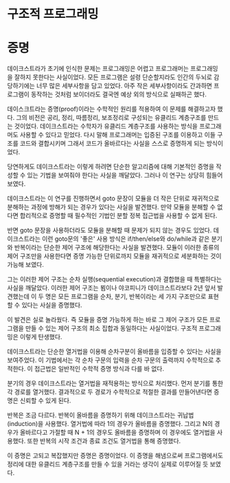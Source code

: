 # **구조적 프로그래밍**  
# **증명**  
데이크스트라가 초기에 인식한 문제는 프로그래밍은 어렵고 프로그래머는 프로그래밍을 잘하지 못한다는 사실이었다. 모든 프로그램은 설령 단순할지라도 
인간의 두뇌로 감당하기에는 너무 많은 세부사항을 담고 있었다. 아주 작은 세부사항이라도 간과하면 프로그램이 동작하는 것처럼 보이더라도 결국엔 예상 
외의 방식으로 실패하곤 했다.  
  
데이스크트라는 증명(proof)이라는 수학적인 원리를 적용하여 이 문제를 해결하고자 했다. 그의 비전은 공리, 정리, 따름정리, 보조정리로 구성되는 유클리드 
계층구조를 만드는 것이었다. 데이크스트라는 수학자가 유클리드 계층구조를 사용하는 방식을 프로그래머도 사용할 수 있다고 믿었다. 다시 말해 프로그래머는 입증된 
구조를 이용하고 이들 구조를 코드와 결합시키며 그래서 코드가 올바르다는 사실을 스스로 증명하게 되는 방식이었다.  
  
당연하게도 데이크스트라는 이렇게 하려면 단순한 알고리즘에 대해 기본적인 증명을 작성할 수 있는 기법을 보여줘야 한다는 사실을 깨달았다. 그러나 이 연구는 
상당히 힘들어 보였다.  
  
데이크스트라는 이 연구를 진행하면서 goto 문장이 모듈을 더 작은 단위로 재귀적으로 분해하는 과정에 방해가 되는 경우가 있다는 사실을 발견했다. 만약 
모듈을 분해할 수 없다면 합리적으로 증명할 때 필수적인 기법인 분할 정복 접근법을 사용할 수 없게 된다.  
  
반면 goto 문장을 사용하더라도 모듈을 분해할 때 문제가 되지 않는 경우도 있었다. 데이크스트라는 이런 goto문의 '좋은' 사용 방식은 if/then/else와 
do/while과 같은 분기와 반복이라는 단순한 제어 구조에 해당한다는 사실을 발견했다. 모듈이 이러한 종류의 제어 구조만을 사용한다면 증명 가능한 단위로까지 
모듈을 재귀적으로 세분화하는 것이 가능해 보였다.  
  
그는 이러한 제어 구조는 순차 실행(sequential execution)과 결합했을 때 특별하다는 사실을 깨달았다. 이러한 제어 구조는 뵘이나 야코피니가 데이크스트라보다 
2년 앞서 발견했는데 이 두 명은 모든 프로그램을 순차, 분기, 반복이라는 세 가지 구조만으로 표현할 수 있다는 사실을 증명했다.  
  
이 발견은 실로 놀라웠다. 즉 모듈을 증명 가능하게 하는 바로 그 제어 구조가 모든 프로그램을 만들 수 있는 제어 구조의 최소 집합과 동일하다는 사실이었다. 
구조적 프로그래밍은 이렇게 탄생했다.  
  
데이크스트라는 단순한 열거법을 이용해 순차구분이 올바름을 입증할 수 있다는 사실을 보여주었다. 이 기법에서는 각 순차 구문의 입력을 순차 구문의 출력까지 
수학적으로 추적한다. 이 접근법은 일반적인 수학적 증명 방식과 다를 바 없다.  
  
분기의 경우 데이크스트라는 열거법을 재적용하는 방식으로 처리했다. 먼저 분기를 통한 각 경로를 열거했다. 결과적으로 두 경로가 수학적으로 적절한 결과를 
만들어낸다면 증명은 신뢰할 수 있게 된다.  
  
반복은 조금 다르다. 반복이 올바름을 증명하기 위해 데이크스트라는 귀납법(induction)을 사용했다. 열거법에 따라 1의 경우가 올바름을 증명했다. 
그리고 N의 경우가 올바르다고 가절할 때 N + 1의 경우도 올바름을 증명하며 이 경우에도 열거법을 사용했다. 또한 반복의 시작 조건과 종료 조건도 
열거법을 통해 증명했다.  
  
이 증명은 고되고 복잡했지만 증명은 증명이었다. 이 증명을 해냄으로써 프로그램에서도 정리에 대한 유클리드 계층구조를 만들 수 있을 거라는 생각이 
실제로 이루어질 듯 보였다.  
  
